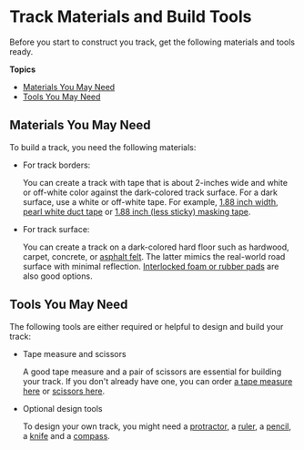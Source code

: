 # Track Materials and Build Tools<a name="deepracer-build-your-track-materials-and-tools"></a>

Before you start to construct you track, get the following materials and tools ready\.

**Topics**
+ [Materials You May Need](#deepracer-build-your-track-materials)
+ [Tools You May Need](#deepracer-build-your-track-tools)

## Materials You May Need<a name="deepracer-build-your-track-materials"></a>

To build a track, you need the following materials:
+ For track borders: 

  You can create a track with tape that is about 2\-inches wide and white or off\-white color against the dark\-colored track surface\. For a dark surface, use a white or off\-white tape\. For example, [1\.88 inch width, pearl white duct tape](https://www.amazon.com/Scotch-Pearl-White-1-88-Inch-20-Yard/dp/B003YHBU1O) or [1\.88 inch \(less sticky\) masking tape](https://www.amazon.com/Industrial-Masking-Multi-Use-1-88In-60Yard/dp/B07G9VFC4D)\.
+ For track surface: 

  You can create a track on a dark\-colored hard floor such as hardwood, carpet, concrete, or [asphalt felt](https://www.amazon.com/30-ASTM-D-226-DADE-CNTY/dp/B000FCIONS/ref=sr_1_12?ie=UTF8&qid=1549398905&sr=8-12&keywords=roofing+paper)\. The latter mimics the real\-world road surface with minimal reflection\. [Interlocked foam or rubber pads](https://www.amazon.com/dp/B013A4ATCQ?ref_=ams_ad_dp_ttl&th=1) are also good options\. 

## Tools You May Need<a name="deepracer-build-your-track-tools"></a>

The following tools are either required or helpful to design and build your track:
+ Tape measure and scissors

  A good tape measure and a pair of scissors are essential for building your track\. If you don't already have one, you can order [a tape measure here](https://www.amazon.com/Stanley-33-425-Powerlock-25-Foot-Measuring/dp/B00002X2GQ) or [scissors here](https://www.amazon.com/Fiskars-01-004761J-Softgrip-Scissors-Stainless/dp/B002YIP97K/)\.
+ Optional design tools

  To design your own track, you might need a [protractor,](https://www.amazon.com/Sparco-Plastic-Protractor-6-Inch-SPR01490/dp/B009Z0QIRA/ref=sr_1_4?s=office-products&ie=UTF8&qid=1549393959&sr=1-4&keywords=protractor) a [ruler](https://www.amazon.com/Mr-Pen-Architectural-Triangular-Architecture/dp/B07DNHCMS7/ref=sr_1_9?s=office-products&ie=UTF8&qid=1549394062&sr=1-9&keywords=ruler), a [pencil](https://www.amazon.com/AmazonBasics-Wood-cased-Pencils-Box-144/dp/B0188A3QRM/ref=sr_1_4_acs_sk_pb_1_sl_4?s=office-products&ie=UTF8&qid=1549394147&sr=1-4-acs&keywords=pencil), a [knife](https://www.amazon.com/X-Acto-XZ3601-X-ACTO-Knife-Safety/dp/B005KRSWM6/ref=sr_1_8?s=office-products&ie=UTF8&qid=1549394213&sr=1-8&keywords=knife) and a [compass](https://www.amazon.com/Professional-JARLINK-Geometry-Precision-Measuring/dp/B07F6QJLGB/ref=sr_1_22?s=office-products&ie=UTF8&qid=1549394281&sr=1-22&keywords=compass)\.